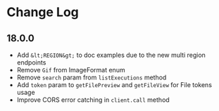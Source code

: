 # Change Log

## 18.0.0

* Add `&lt;REGION&gt;` to doc examples due to the new multi region endpoints
* Remove `Gif` from ImageFormat enum
* Remove `search` param from `listExecutions` method
* Add `token` param to `getFilePreview` and `getFileView` for File tokens usage
* Improve CORS error catching in `client.call` method